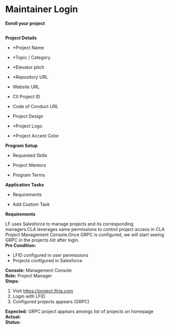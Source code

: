 # Maintainer Login

**Enroll your project**</br>
##
**Project Details**   

<ul><li>*Project Name</br></li></ul>
<ul><li>*Topic / Category</br></li></ul>
<ul><li>*Elevator pitch</br></li></ul>
<ul><li>*Repository URL</br></li></ul>
<ul><li>Website URL</br></li></ul>
<ul><li>CII Project ID</br></li></ul>
<ul><li>Code of Conduct URL</br></li></ul>
<ul><li>Project Design</br></li></ul>
<ul><li>*Project Logo</br></li></ul>
<ul><li>*Project Accent Color</br></li></ul>


**Program Setup** </br>
<ul><li>Requested Skills</br></li></ul>
<ul><li>Project Mentors</br></li></ul>
<ul><li>Program Terms</br></li></ul>


**Application Tasks** </br>
<ul><li>Requirements</br></li></ul>
<ul><li>Add Custom Task</br></li></ul>






**Requirements** 







LF uses Salesforce to manage projects and its corresponding managers.CLA leverages same permissions to control project access in CLA Project Management Console.Once GRPC is configured, we will start seeing GRPC in the projects list after login.</br>
**Pre Condition:**<ul><li>LFID configured in user permissions</li><li>Projects configured in Salesforce</li></ul>
**Console:** Management Console</br>
**Role:** Project Manager</br>
**Steps:**<ol><li> Visit https://project.lfcla.com</li><li>Login with LFID</li><li>Configured projects appears (GRPC)</li></ol>
**Expected:** GRPC project appears amongs list of projects on homepage</br>
**Actual:** </br>
**Status:** </br>


##
